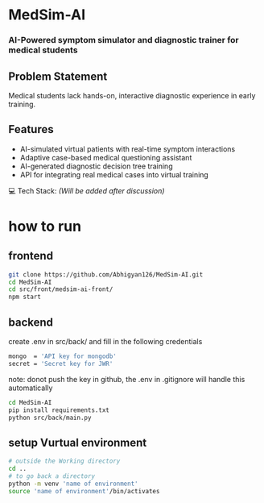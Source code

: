 # MedSim-AI
### AI-Powered symptom simulator and diagnostic trainer for medical students
## Problem Statement
Medical students lack hands-on, interactive diagnostic experience in early training.
## Features
* AI-simulated virtual patients with real-time symptom interactions
* Adaptive case-based medical questioning assistant
* AI-generated diagnostic decision tree training
* API for integrating real medical cases into virtual training<br>

💻 Tech Stack: <i>(Will be added after discussion)</i>

# how to run 

## frontend

``` bash
git clone https://github.com/Abhigyan126/MedSim-AI.git
cd MedSim-AI
cd src/front/medsim-ai-front/
npm start
```

## backend

create .env in src/back/ and fill in the following credentials
```bash
mongo  = 'API key for mongodb'
secret = 'Secret key for JWR'
```
note: donot push the key in github, the .env in .gitignore will handle this automatically

``` bash
cd MedSim-AI
pip install requirements.txt
python src/back/main.py
```

## setup Vurtual environment

```bash
# outside the Working directory
cd ..
# to go back a directory
python -m venv 'name of environment'
source 'name of environment'/bin/activates
```